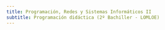 ```yaml
---
title: Programación, Redes y Sistemas Informáticos II
subtitle: Programación didáctica (2º Bachiller - LOMLOE)
---
```

